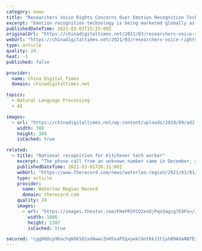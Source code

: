 ```yaml
---
category: news
title: "Researchers Voice Rights Concerns Over Emotion Recognition Tech"
excerpt: "Emotion recognition technology is being marketed globally as the next frontier of facial recognition, with proponents claiming it particularly well-suited for two starkly different environments: schools and prisons."
publishedDateTime: 2021-03-03T15:25:00Z
originalUrl: "https://chinadigitaltimes.net/2021/03/researchers-voice-rights-concerns-over-emotion-recognition-tech/"
webUrl: "https://chinadigitaltimes.net/2021/03/researchers-voice-rights-concerns-over-emotion-recognition-tech/"
type: article
quality: 24
heat: -1
published: false

provider:
  name: China Digital Times
  domain: chinadigitaltimes.net

topics:
  - Natural Language Processing
  - AI

images:
  - url: "https://chinadigitaltimes.net/wp-content/uploads/2019/09/ad2.jpg"
    width: 308
    height: 308
    isCached: true

related:
  - title: "National recognition for Kitchener tech worker"
    excerpt: "The phone call from an unknown number came in December, and Omar Salaymeh almost didn’t answer it after facing a deluge of spam calls in recent weeks. The voice on the other end of the phone claimed to be from the governor general’s office,"
    publishedDateTime: 2021-03-01T20:31:00Z
    webUrl: "https://www.therecord.com/news/waterloo-region/2021/03/01/national-recognition-for-kitchener-tech-worker.html"
    type: article
    provider:
      name: Waterloo Region Record
      domain: therecord.com
    quality: 24
    images:
      - url: "https://images.thestar.com/FHeFR3YCO2exDjPqVdagcg7E9Fo=/1086x1307/smart/filters:cb(1614630124586)/https://www.therecord.com/content/dam/therecord/news/waterloo-region/2021/03/01/national-recognition-for-kitchener-tech-worker/bonfire1.jpg"
        width: 1086
        height: 1307
        isCached: true

secured: "cgg98Dcp9Oachq6OkS01xdAwwzZnH5xaPZqxywkCUntkkJ1t1yhB9AdaNB7Ez+7LdYcQFeY9Ae5ScDNrYHr9hWOWW6o/8AK6fVajpsA2Nu5U2wCj4E8oYjMF1LH26Pmm5yn4DXE//Cj/jMnq8FA/c8nrkIhsoC/x3iWIsgKUJqWGIkouSuioftuOpIbKyZ2t7EHVa5LNWG5u/+BGRglWuQlUdWSCFTOEWiVaMd/2oCHYLoROmYgK0WJD2h8Q6Usaw62eLY4I1fzlPp3+gEJ/4Y1XtTCCYIangA+EXgWyJm3Kr/Ct0R4qRrS45ohBHLqfUqnDJYqOsp6SZVMu77jcyCtk2ArJ0OxlAjRw2VssIzg=;ycFhp1PLlHB0McRszkZ8VQ=="
---
```


